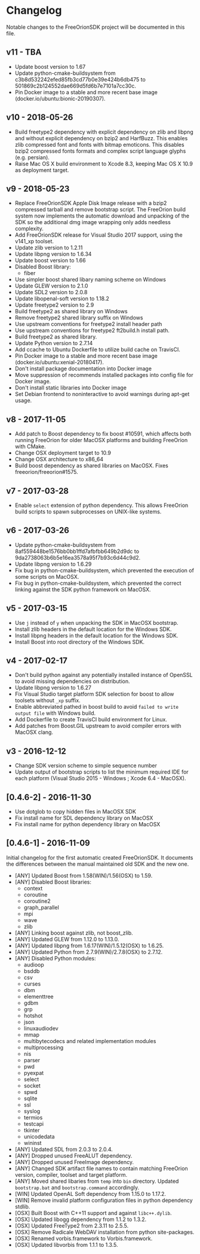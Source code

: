 # Changelog

Notable changes to the FreeOrionSDK project will be documented in this file.

## v11 - TBA

- Update boost version to 1.67
- Update python-cmake-buildsystem from c3b8d532242efed85fb3cd77b0e39e424b6db475
  to 501869c2b124552dae669d5fd6b7e7101a7cc30c.
- Pin Docker image to a stable and more recent base image
  (docker.io/ubuntu:bionic-20190307).

## v10 - 2018-05-26

- Build freetype2 dependency with explicit dependency on zlib and libpng and
  without explicit dependency on bzip2 and HarfBuzz. This enables zlib
  compressed font and fonts with bitmap emoticons. This disables bzip2
  compressed fonts formats and complex script language glyphs (e.g. persian).
- Raise Mac OS X build environment to Xcode 8.3, keeping Mac OS X 10.9 as
  deployment target.


## v9 - 2018-05-23

- Replace FreeOrionSDK Apple Disk Image release with a bzip2 compressed
  tarball and remove bootstrap script. The FreeOrion build system now
  implements the automatic download and unpacking of the SDK so the
  additional dmg image wrapping only adds needless complexity.
- Add FreeOrionSDK release for Visual Studio 2017 support, using the v141_xp
  toolset.
- Update zlib version to 1.2.11
- Update libpng version to 1.6.34
- Update boost version to 1.66
- Disabled Boost library:
  - fiber
- Use simpler boost shared libary naming scheme on Windows
- Update GLEW version to 2.1.0
- Update SDL2 version to 2.0.8
- Update libopenal-soft version to 1.18.2
- Update freetype2 version to 2.9
- Build freetype2 as shared library on Windows
- Remove freetype2 shared library suffix on Windows
- Use upstream conventions for freetype2 install header path
- Use upstream conventions for freetype2 ft2build.h install path.
- Build freetype2 as shared library.
- Update Python version to 2.7.14
- Add ccache to Ubuntu Dockerfile to utilize build cache on TravisCI.
- Pin Docker image to a stable and more recent base image
  (docker.io/ubuntu:xenial-20180417).
- Don't install package documentation into Docker image
- Move suppression of recommends installed packages into config file for Docker
  image.
- Don't install static libraries into Docker image
- Set Debian frontend to noninteractive to avoid warnings during apt-get usage.


## v8 - 2017-11-05

- Add patch to Boost dependency to fix boost #10591, which affects both running
  FreeOrion for older MacOSX platforms and building FreeOrion with CMake.
- Change OSX deployment target to 10.9
- Change OSX architecture to x86_64
- Build boost dependency as shared libraries on MacOSX.  Fixes freeorion/freeorion#1575.


## v7 - 2017-03-28

- Enable `select` extension of python dependency.  This allows FreeOrion build
  scripts to spawn subprocesses on UNIX-like systems.


## v6 - 2017-03-26

- Update python-cmake-buildsystem from 8af559448be1576bb0bb1ffd7afbfbb649b2d9dc
  to 9da2738063b6b5e16ea3578a95f7b93c6d44c9d2.
- Update libpng version to 1.6.29
- Fix bug in python-cmake-buildsystem, which prevented the execution of some
  scripts on MacOSX.
- Fix bug in python-cmake-buildsystem, which prevented the correct linking
  against the SDK python framework on MacOSX.


## v5 - 2017-03-15

- Use `j` instead of `y` when unpacking the SDK in MacOSX bootstrap.
- Install zlib headers in the default location for the Windows SDK.
- Install libpng headers in the default location for the Windows SDK.
- Install Boost into root directory of the Windows SDK.


## v4 - 2017-02-17

- Don't build python against any potentially installed instance of OpenSSL
  to avoid missing dependencies on distribution.
- Update libpng version to 1.6.27
- Fix Visual Studio target platform SDK selection for boost to allow toolsets
  without `_xp` suffix.
- Enable abbreviated pathed in boost build to avoid `failed to write output file`
  with Windows build.
- Add Dockerfile to create TravisCI build environment for Linux.
- Add patches from Boost.GIL upstream to avoid compiler errors with MacOSX
  clang.


## v3 - 2016-12-12

- Change SDK version scheme to simple sequence number
- Update output of bootstrap scripts to list the minimum required IDE
  for each platform (Visual Studio 2015 - Windows ; Xcode 6.4 - MacOSX).


## [0.4.6-2] - 2016-11-30

- Use dotglob to copy hidden files in MacOSX SDK
- Fix install name for SDL dependency library on MacOSX
- Fix install name for python dependency library on MacOSX


## [0.4.6-1] - 2016-11-09

Initial changelog for the first automatic created FreeOrionSDK.  It documents
the differences between the manual maintained old SDK and the new one.

- [ANY] Updated Boost from 1.58(WIN)/1.56(OSX) to 1.59.
- [ANY] Disabled Boost libraries:
  - context
  - coroutine
  - coroutine2
  - graph_parallel
  - mpi
  - wave
  - zlib
- [ANY] Linking boost against zlib, not boost_zlib.
- [ANY] Updated GLEW from 1.12.0 to 1.13.0.
- [ANY] Updated libpng from 1.6.17(WIN)/1.5.12(OSX) to 1.6.25.
- [ANY] Updated Python from 2.7.9(WIN)/2.7.8(OSX) to 2.7.12.
- [ANY] Disabled Python modules:
  - audioop
  - bsddb
  - csv
  - curses
  - dbm
  - elementtree
  - gdbm
  - grp
  - hotshot
  - json
  - linuxaudiodev
  - mmap
  - multibytecodecs and related implementation modules
  - multiprocessing
  - nis
  - parser
  - pwd
  - pyexpat
  - select
  - socket
  - spwd
  - sqlite
  - ssl
  - syslog
  - termios
  - testcapi
  - tkinter
  - unicodedata
  - wininst
- [ANY] Updated SDL from 2.0.3 to 2.0.4.
- [ANY] Dropped unused FreeALUT dependency.
- [ANY] Dropped unused FreeImage dependency.
- [ANY] Changed SDK artifact file names to contain matching FreeOrion version,
  compiler, toolset and target platform.
- [ANY] Moved shared libaries from `temp` into `bin` directory.  Updated
  `bootstrap.bat` and `bootstrap.command` accordingly.
- [WIN] Updated OpenAL Soft dependency from 1.15.0 to 1.17.2.
- [WIN] Remove invalid platform configuration files in python dependency stdlib.
- [OSX] Built Boost with C++11 support and against `libc++.dylib`.
- [OSX] Updated libogg dependency from 1.1.2 to 1.3.2.
- [OSX] Updated FreeType2 from 2.3.11 to 2.5.5.
- [OSX] Remove Radicale WebDAV installation from python site-packages.
- [OSX] Renamed vorbis.framework to Vorbis.framework.
- [OSX] Updated libvorbis from 1.1.1 to 1.3.5.
